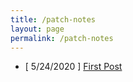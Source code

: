 ```yaml
---
title: /patch-notes
layout: page
permalink: /patch-notes
---
```


- [ 5/24/2020 ] [First Post](https://lennon-incorporated.github.io/test/first-post)
